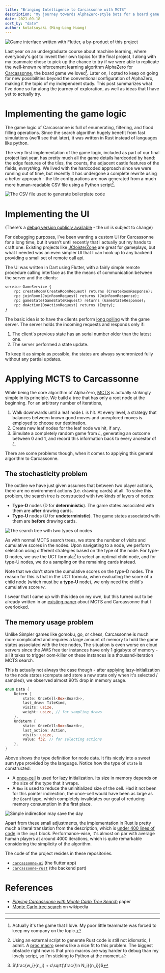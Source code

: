 ```yaml
---
title: "Bringing Intelligence to Carcassonne with MCTS"
description: "My journey towards AlphaZero-style bots for a board game (Part I)"
date: 2021-09-18
sort_by: "date"
author: kotatsuyaki (Ming-Long Huang)
---
```


![Game interface written with Flutter, a by-product of this project](/images/Screenshot_20210918_215801.png)

Last year on an undergraduate course about machine learning, where everybody's got to invent their
own topics for the final project, I along with my teammate chose to pick up the chance to try if
we were able to replicate the well-known reinforcement learning algorithm AlphaZero for
[Carcassonne](<https://en.wikipedia.org/wiki/Carcassonne_(board_game)>), the board game we loved[^1].
Later on, I opted to keep on going for new possibilities beyond the conventional configuration of
AlphaZero, making it the topic of my independent study.
This post summarizes what I've done so far along the journey of exploration, as well as ideas that
I have yet to actually try.

<!-- more -->

# Implementing the game logic

The game logic of Carcassonne is full of enumerating, filtering, and flood filling operations.
Since the search algorithm hugely benefit from fast simulations (we'll see that later), it was
written in Rust instead of languages like python.

The very first implementation of the game logic, included as part of our final project last year,
has pretty much all the game details hardcoded by hand: the edge features of the tiles, the counts,
the adjacent castle features of the fields, _everything_.
We lived with the hardcoded approach since we were running out of time, but recently it has
undergone a complete rewrite using a better approach - the tile configurations are now generated
from a much more human-readable CSV file using a Python script[^2].

![The CSV file used to generate boilerplate code](/images/Screenshot_20210918_225354.png)

# Implementing the UI

(There's a [debug version publicly available](http://akitaki.ml:5000/) - the url is subject to change)

For debugging purposes, I've been wanting a custom UI for Carcassonne for a long time,
but it wasn't until recently that I actually put my hands to craft one.
Existing projects like [JCloisterZone](https://github.com/farin/JCloisterZone) are great for
gameplays, but what I needed was an even simpler UI that I can hook up to any backend providing a
small set of remote call api.

The UI was written in Dart using Flutter, with a fairly simple remote procedure calling interface as
the the means of communication between the server and the clients:

```proto
service GameService {
    rpc createRoom(CreateRoomRequest) returns (CreateRoomResponse);
    rpc joinRoom(JoinRoomRequest) returns (JoinRoomResponse);
    rpc gameState(GameStateRequest) returns (GameStateResponse);
    rpc doAction(DoActionRequest) returns (Empty);
}
```

The basic idea is to have the clients perform [long polling](https://en.wikipedia.org/wiki/Push_technology#Long_polling)
with the game server. The server holds the incoming requests and responds only if:

1. The client's previous state has an serial number older than the latest one.
2. The server performed a state update.

To keep it as simple as possible, the states are always synchronized fully without any partial
updates.

# Applying MCTS to Carcassonne

While being the core algorithm of AlphaZero, [MCTS](https://en.wikipedia.org/wiki/Monte_Carlo_tree_search#Principle_of_operation)
is actually strikingly simple in its principle.
We build a tree that has only a root node at the beginning.
For an arbitrary number of iterations,

1. Walk downwards until a leaf node $L$ is hit. At every level, a strategy that balances between known
   good moves and unexplored moves is employed to choose our destination.
2. Create new leaf nodes for the leaf node we hit, if any.
3. Simulate a completely random game from $L$, generating an outcome between 0 and 1, and record this
   information back to every ancestor of $L$.

There are some problems though, when it comes to applying this general algorithm to Carcassonne.

## The stochasticity problem

The outline we have just given assumes that between two player actions, there are no environment
actions (i.e. drawing cards) at all. To solve this problem, the search tree is constructed with
two kinds of layers of nodes:

- **Type-D** nodes (D for **deterministic**). The game states associated with them are **after** drawing cards.
- **Type-U** nodes (U for **undeterministic**). The game states associated with them are **before** drawing cards.

![The search tree with two types of nodes](/images/dutree.svg)

As with normal MCTS search trees, we store the number of visits and cumulative scores in the nodes. 
Upon navigating to a node, we perform selection using different strategies based on the type of the node.
For type-D nodes, we use the UCT formula[^uct] to select an optimal child node, and for type-U nodes,
we do a sampling on the remaining cards instead.

[^uct]: $\frac{w_i}{n_i} + c\sqrt{\frac{\ln N_i}{n_i}}$

Note that we don't store the cumulative scores on the type-D nodes.
The reason for this is that in the UCT formula, when evaluating the score of a child node
(which must be a **type-U** node), we only need the child's cumulative score $w$.

I swear that I came up with this idea on my own, but this turned out to be already written in an
[existing paper](https://arxiv.org/abs/2009.12974) about MCTS and Carcassonne that I overlooked.

## The memory usage problem

Unlike Simpler games like gomoku, go, or chess, Carcassonne is much more complicated and requires
a large amount of memory to hold the game states associated with the tree nodes,
The situation is even worse on cloud servers since the AWS free tier instances have only 1 gigabyte of memory -
all it takes to trigger oom-killer on these instances is a thousand-iteration MCTS search.

This is actually not always the case though - after applying lazy-initialization to the node states
(compute and store a new state only when it's selected / sampled), we observed almost 90% drop in
memory usage.

```rust
enum Data {
    Determ {
        state: OnceCell<Box<Board>>,
        last_draw: TileKind,
        visits: usize,
        weight: usize, // for sampling draws
    },
    Undeterm {
        state: OnceCell<Box<Board>>,
        last_action: Action,
        visits: usize,
        value: f32, // for selecting actions
    },
}
```

Above shows the type definition for node data.  It fits nicely into a sweet sum type provided by the language.
Notice how the type of `state` is constructed:

- A [once-cell](https://lib.rs/crates/once_cell) is used for lazy initialization.  Its size in memory
  depends on the size of the type that it wraps.
- A `Box` is used to reduce the uninitialized size of the cell.  Had it not been for this pointer
  indirection, the once-cell would have been as large as the `Board` type, which completely invalidates
  our goal of reducing memory consumption in the first place.

![Simple indirection may save the day](/images/indir.svg)

Apart from these small adjustments, the implementation in Rust is pretty much a literal translation
from the description, which is
[under 400 lines of code](https://gitlab.com/Akitaki/carcassonne-rust/-/blob/bdffaaa54db21a8b97037598cdcc44fbcb370179/carcassonne-mcts/src/lib.rs#L34)
in the `impl` block.
Performance-wise, it's almost on par with average human players at around 4000 iterations, which
is quite remarkable considering the simplicity of the algorithm.

The code of the project resides in these repositories.

- [`carcassonne-ui`](https://gitlab.com/kotatsuyaki/carcassonne-ui) (the flutter app)
- [`carcassonne-rust`](https://gitlab.com/kotatsuyaki/carcassonne-rust) (the backend part)

# References

- [*Playing Carcassonne with Monte Carlo Tree Search*](https://arxiv.org/abs/2009.12974) paper
- [Monte Carlo tree search](https://en.wikipedia.org/wiki/Monte_Carlo_tree_search) on wikipedia

---

[^1]: Actually it's the game that **I** love. My poor little teammate was forced to keep my company
      on the topic.

[^2]: Using an external script to generate Rust code is still not idiomatic, I admit. A
      [proc macro](https://doc.rust-lang.org/reference/procedural-macros.html) seems like a nice fit
      to this problem. The biggest obstacle right now is that proc macros are way harder to debug
      than my lovely script, so I'm sticking to Python at the moment.
